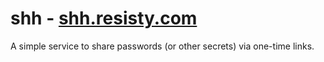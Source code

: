 # shh - [shh.resisty.com](https://shh.resisty.com)

A simple service to share passwords (or other secrets) via one-time links.
